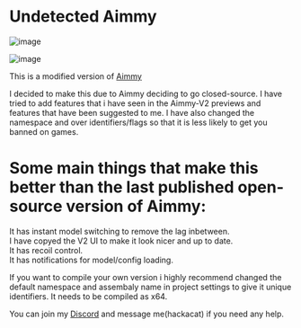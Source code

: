 # Undetected Aimmy
![image](https://github.com/IceyFL/Undetected-Aimmy/assets/82657910/16805e52-88a4-49a9-988b-71d1faeee0aa)


![image](https://github.com/IceyFL/Undetected-Aimmy/assets/82657910/b782d25f-a814-4f6c-b42a-0579565fba1c)


This is a modified version of [Aimmy](https://github.com/Babyhamsta/Aimmy)

I decided to make this due to Aimmy deciding to go closed-source.
I have tried to add features that i have seen in the Aimmy-V2 previews and features that have been suggested to me.
I have also changed the namespace and over identifiers/flags so that it is less likely to get you banned on games.


# Some main things that make this better than the last published open-source version of Aimmy:

It has instant model switching to remove the lag inbetween.  
I have copyed the V2 UI to make it look nicer and up to date.  
It has recoil control.  
It has notifications for model/config loading.  


If you want to compile your own version i highly recommend changed the default namespace and assembaly name in project settings to give it unique identifiers.
It needs to be compiled as x64.

You can join my [Discord](https://discord.gg/MpSKK9epc7) and message me(hackacat) if you need any help.

